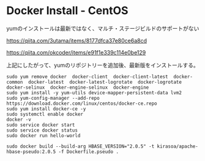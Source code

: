 # Docker Install - CentOS

yumのインストールは最新ではなく、マルチ・ステージビルドのサポートがない

https://qiita.com/3utama/items/8177dfca37e80ce6a8cd

https://qiita.com/okcoder/items/e91f1e339c114e0be129

上記にしたがって、yumのリポジトリーを追加後、最新版をインストールする。

```
sudo yum remove docker  docker-client  docker-client-latest  docker-common  docker-latest  docker-latest-logrotate  docker-logrotate  docker-selinux  docker-engine-selinux  docker-engine
sudo yum install -y yum-utils device-mapper-persistent-data lvm2
sudo yum-config-manager --add-repo https://download.docker.com/linux/centos/docker-ce.repo
sudo yum install docker-ce -y
sudo systemctl enable docker
docker -v
sudo service docker start
sudo service docker status
sudo docker run hello-world
```


```
sudo docker build --build-arg HBASE_VERSION="2.0.5" -t kirasoa/apache-hbase-pseudo:2.0.5 -f Dockerfile.pseudo .

```
